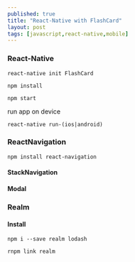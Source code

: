 ```yaml
---
published: true
title: "React-Native with FlashCard"
layout: post
tags: [javascript,react-native,mobile]
---
```


### React-Native

```
react-native init FlashCard

npm install

npm start
```

run app on device 
```
react-native run-(ios|android)
```

### ReactNavigation
```
npm install react-navigation
```
#### StackNavigation

#### Modal

### Realm

#### Install
```
npm i --save realm lodash 

rnpm link realm
```
